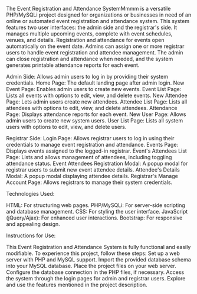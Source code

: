 The Event Registration and Attendance SystemMmmm is a versatile PHP/MySQLi project designed for organizations or businesses in need of an online or automated event registration and attendance system. This system features two user interfaces: the admin side and the registrar's side. It manages multiple upcoming events, complete with event schedules, venues, and details. Registration and attendance for events open automatically on the event date. Admins can assign one or more registrar users to handle event registration and attendee management. The admin can close registration and attendance when needed, and the system generates printable attendance reports for each event.

Admin Side:
Allows admin users to log in by providing their system credentials.
Home Page:
The default landing page after admin login.
New Event Page:
Enables admin users to create new events.
Event List Page:
Lists all events with options to edit, view, and delete events.
New Attendee Page:
Lets admin users create new attendees.
Attendee List Page:
Lists all attendees with options to edit, view, and delete attendees.
Attendance Page:
Displays attendance reports for each event.
New User Page:
Allows admin users to create new system users.
User List Page:
Lists all system users with options to edit, view, and delete users.

Registrar Side:
Login Page:
Allows registrar users to log in using their credentials to manage event registration and attendance.
Events Page:
Displays events assigned to the logged-in registrar.
Event's Attendees List Page:
Lists and allows management of attendees, including toggling attendance status.
Event Attendees Registration Modal:
A popup modal for registrar users to submit new event attendee details.
Attendee's Details Modal:
A popup modal displaying attendee details.
Registrar's Manage Account Page:
Allows registrars to manage their system credentials.

Technologies Used:

HTML: For structuring web pages.
PHP/MySQLi: For server-side scripting and database management.
CSS: For styling the user interface.
JavaScript (jQuery/Ajax): For enhanced user interactions.
Bootstrap: For responsive and appealing design.

Instructions for Use:

This Event Registration and Attendance System is fully functional and easily modifiable. To experience this project, follow these steps:
Set up a web server with PHP and MySQL support.
Import the provided database schema into your MySQL database.
Place the project files on your web server.
Configure the database connection in the PHP files, if necessary.
Access the system through the login pages for admin and registrar users.
Explore and use the features mentioned in the project description.

